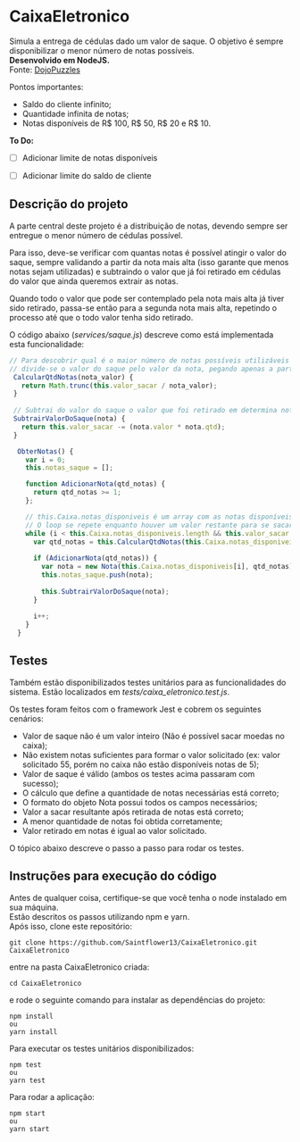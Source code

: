 # CaixaEletronico

Simula a entrega de cédulas dado um valor de saque. O objetivo é sempre disponibilizar o menor número de notas possíveis.  
**Desenvolvido em NodeJS.**  
Fonte: [DojoPuzzles](https://dojopuzzles.com/problems/caixa-eletronico/)

Pontos importantes:
* Saldo do cliente infinito;  
* Quantidade infinita de notas;  
* Notas disponíveis de R$ 100, R$ 50, R$ 20 e R$ 10.  

**To Do:**   
- [ ] Adicionar limite de notas disponíveis
- [ ] Adicionar limite do saldo de cliente 


## Descrição do projeto
  A parte central deste projeto é a distribuição de notas, devendo sempre ser entregue o menor número de cédulas possível.  
  
  Para isso, deve-se verificar com quantas notas é possível atingir o valor do saque, sempre validando a partir da nota mais alta (isso garante que menos notas sejam utilizadas) e subtraindo o valor que já foi retirado em cédulas do valor que ainda queremos extrair as notas.  
  
  Quando todo o valor que pode ser contemplado pela nota mais alta já tiver sido retirado, passa-se então para a segunda nota mais alta, repetindo o processo até que o todo valor tenha sido retirado.  
  
  O código abaixo (*services/saque.js*) descreve como está implementada esta funcionalidade:
  
```javascript
// Para descobrir qual é o maior número de notas possíveis utilizáveis dado um determinado valor de nota,  
// divide-se o valor do saque pelo valor da nota, pegando apenas a parte inteira, que significa quantas notas podemos utilizar
 CalcularQtdNotas(nota_valor) {
   return Math.trunc(this.valor_sacar / nota_valor);
 }
 
 // Subtrai do valor do saque o valor que foi retirado em determina nota
 SubtrairValorDoSaque(nota) {
   return this.valor_sacar -= (nota.valor * nota.qtd);
 }

  ObterNotas() {
    var i = 0;
    this.notas_saque = [];

    function AdicionarNota(qtd_notas) {
      return qtd_notas >= 1;
    };

    // this.Caixa.notas_disponiveis é um array com as notas disponíveis no caixa.
    // O loop se repete enquanto houver um valor restante para se sacar e estiver dentro da contagem de notas disponíveis.
    while (i < this.Caixa.notas_disponiveis.length && this.valor_sacar > 0) {
      var qtd_notas = this.CalcularQtdNotas(this.Caixa.notas_disponiveis[i]);
    
      if (AdicionarNota(qtd_notas)) { 
        var nota = new Nota(this.Caixa.notas_disponiveis[i], qtd_notas);
        this.notas_saque.push(nota);
    
        this.SubtrairValorDoSaque(nota);
      }
    
      i++;
    }
  }
```


## Testes

Também estão disponibilizados testes unitários para as funcionalidades do sistema. Estão localizados em *tests/caixa_eletronico.test.js*.

Os testes foram feitos com o framework Jest e cobrem os seguintes cenários:  

* Valor de saque não é um valor inteiro (Não é possível sacar moedas no caixa);
* Não existem notas suficientes para formar o valor solicitado (ex: valor solicitado 55, porém no caixa não estão disponíveis notas de 5);
* Valor de saque é válido (ambos os testes acima passaram com sucesso);
* O cálculo que define a quantidade de notas necessárias está correto;
* O formato do objeto Nota possui todos os campos necessários;
* Valor a sacar resultante após retirada de notas está correto;
* A menor quantidade de notas foi obtida corretamente;
* Valor retirado em notas é igual ao valor solicitado.

O tópico abaixo descreve o passo a passo para rodar os testes.

## Instruções para execução do código  

Antes de qualquer coisa, certifique-se que você tenha o node instalado em sua máquina.  
Estão descritos os passos utilizando npm e yarn.  
Após isso, clone este repositório:  

```
git clone https://github.com/Saintflower13/CaixaEletronico.git CaixaEletronico
```

entre na pasta CaixaEletronico criada:

```
cd CaixaEletronico
```

e rode o seguinte comando para instalar as dependências do projeto:  

```
npm install
ou
yarn install
```

Para executar os testes unitários disponibilizados:

```
npm test
ou
yarn test
```

Para rodar a aplicação:

```
npm start
ou
yarn start
```

